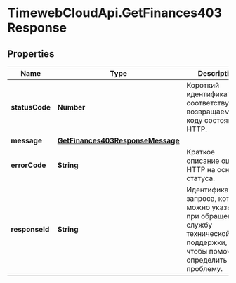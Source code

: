 # TimewebCloudApi.GetFinances403Response

## Properties

Name | Type | Description | Notes
------------ | ------------- | ------------- | -------------
**statusCode** | **Number** | Короткий идентификатор, соответствующий возвращаемому коду состояния HTTP. | 
**message** | [**GetFinances403ResponseMessage**](GetFinances403ResponseMessage.md) |  | [optional] 
**errorCode** | **String** | Краткое описание ошибки HTTP на основе статуса. | 
**responseId** | **String** | Идентификатор запроса, который можно указывать при обращении в службу технической поддержки, чтобы помочь определить проблему. | 


